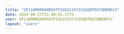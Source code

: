 ```yaml
---
title: "SP116M9R68XRGXTFSXG2CX5Y1V2GQDTDX7QNEN5CV"
date: 2024-08-27T21:48:53.177Z
user: SP116M9R68XRGXTFSXG2CX5Y1V2GQDTDX7QNEN5CV
layout: "users"
---
```

    